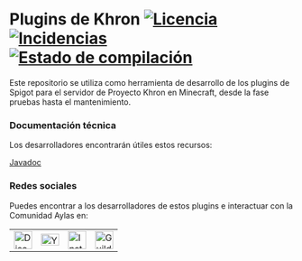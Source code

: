 # Plugins de Khron [![Licencia](https://img.shields.io/github/license/ComunidadAylas/khron-plugins.svg)](https://github.com/ComunidadAylas/khron-plugins/blob/master/LICENSE) [![Incidencias](https://img.shields.io/github/issues/ComunidadAylas/khron-plugins.svg)](https://github.com/ComunidadAylas/khron-plugins/issues) [![Estado de compilación](https://travis-ci.org/ComunidadAylas/khron-plugins.svg?branch=master)](https://travis-ci.org/ComunidadAylas/khron-plugins/builds)
Este repositorio se utiliza como herramienta de desarrollo de los plugins de Spigot para el servidor de Proyecto Khron en Minecraft, desde la fase pruebas hasta el mantenimiento.

### Documentación técnica
Los desarrolladores encontrarán útiles estos recursos:

[Javadoc](https://comunidadaylas.github.io/khron-plugins/)

### Redes sociales
Puedes encontrar a los desarrolladores de estos plugins e interactuar con la Comunidad Aylas en:

<table><tr><td><a href="https://discord.gg/RVAgQRS"><img src="https://discordapp.com/assets/e05ead6e6ebc08df9291738d0aa6986d.png" alt="Discord" width="32"></a></td><td><a href="https://www.youtube.com/channel/UC8FsOvuC6iCS2ks4nNvTH4Q"><img src="https://www.youtube.com/yt/about/media/images/brand-resources/icons/YouTube_icon_light.svg" alt="YouTube" width="32" height="21"></a></td><td><a href="https://www.instagram.com/khronminecraft/"><img src="https://instagram-brand.com/wp-content/uploads/2016/11/app-icon2.png" alt="Instagram" width="32"></a></td><td><a href="https://www.guilded.gg/Comunidad-Aylas"><img src="https://www.guilded.gg/asset/Logos/logomark/Color/Guilded_Logomark_Color.png" alt="Guilded" width="32"></a></td></tr></table>
